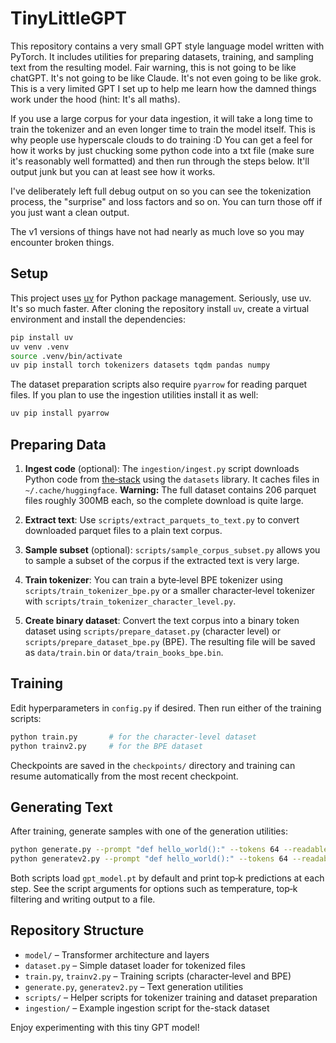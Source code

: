 # TinyLittleGPT

This repository contains a very small GPT style language model written with PyTorch. It includes utilities for preparing datasets, training, and sampling text from the resulting model.
Fair warning, this is not going to be like chatGPT. It's not going to be like Claude. It's not even going to be like grok. This is a very limited GPT I set up to help me learn how the damned things work under the hood (hint: It's all maths).

If you use a large corpus for your data ingestion, it will take a long time to train the tokenizer and an even longer time to train the model itself. This is why people use hyperscale clouds to do training :D
You can get a feel for how it works by just chucking some python code into a txt file (make sure it's reasonably well formatted) and then run through the steps below. It'll output junk but you can at least see how it works.

I've deliberately left full debug output on so you can see the tokenization process, the "surprise" and loss factors and so on. You can turn those off if you just want a clean output.

The v1 versions of things have not had nearly as much love so you may encounter broken things.

## Setup

This project uses [uv](https://github.com/astral-sh/uv) for Python package management. Seriously, use uv. It's so much faster. After cloning the repository install `uv`, create a virtual environment and install the dependencies:

```bash
pip install uv
uv venv .venv
source .venv/bin/activate
uv pip install torch tokenizers datasets tqdm pandas numpy
```

The dataset preparation scripts also require `pyarrow` for reading parquet files. If you plan to use the ingestion utilities install it as well:

```bash
uv pip install pyarrow
```

## Preparing Data

1. **Ingest code** (optional): The `ingestion/ingest.py` script downloads Python code from [the‑stack](https://huggingface.co/datasets/bigcode/the-stack) using the `datasets` library. It caches files in `~/.cache/huggingface`.
**Warning:** The full dataset contains 206 parquet files roughly 300MB each, so the complete download is quite large.

2. **Extract text**: Use `scripts/extract_parquets_to_text.py` to convert downloaded parquet files to a plain text corpus.
3. **Sample subset** (optional): `scripts/sample_corpus_subset.py` allows you to sample a subset of the corpus if the extracted text is very large.

4. **Train tokenizer**: You can train a byte‑level BPE tokenizer using `scripts/train_tokenizer_bpe.py` or a smaller character‑level tokenizer with `scripts/train_tokenizer_character_level.py`.

5. **Create binary dataset**: Convert the text corpus into a binary token dataset using `scripts/prepare_dataset.py` (character level) or `scripts/prepare_dataset_bpe.py` (BPE). The resulting file will be saved as `data/train.bin` or `data/train_books_bpe.bin`.

## Training

Edit hyperparameters in `config.py` if desired. Then run either of the training scripts:

```bash
python train.py       # for the character‑level dataset
python trainv2.py     # for the BPE dataset
```

Checkpoints are saved in the `checkpoints/` directory and training can resume automatically from the most recent checkpoint.

## Generating Text

After training, generate samples with one of the generation utilities:

```bash
python generate.py --prompt "def hello_world():" --tokens 64 --readable
python generatev2.py --prompt "def hello_world():" --tokens 64 --readable
```

Both scripts load `gpt_model.pt` by default and print top‑k predictions at each step. See the script arguments for options such as temperature, top‑k filtering and writing output to a file.

## Repository Structure

- `model/` – Transformer architecture and layers
- `dataset.py` – Simple dataset loader for tokenized files
- `train.py`, `trainv2.py` – Training scripts (character‑level and BPE)
- `generate.py`, `generatev2.py` – Text generation utilities
- `scripts/` – Helper scripts for tokenizer training and dataset preparation
- `ingestion/` – Example ingestion script for the-stack dataset

Enjoy experimenting with this tiny GPT model!

